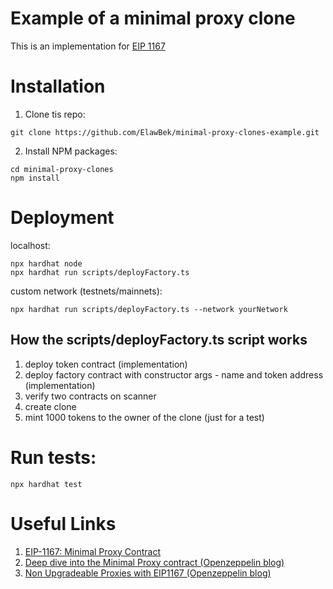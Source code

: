 # Example of a minimal proxy clone

This is an implementation for [EIP 1167](https://eips.ethereum.org/EIPS/eip-1167)

# Installation

1. Clone tis repo:

```shell
git clone https://github.com/ElawBek/minimal-proxy-clones-example.git
```

2. Install NPM packages:

```shell
cd minimal-proxy-clones
npm install
```

# Deployment

localhost:

```shell
npx hardhat node
npx hardhat run scripts/deployFactory.ts
```

custom network (testnets/mainnets):

```shell
npx hardhat run scripts/deployFactory.ts --network yourNetwork
```

## How the scripts/deployFactory.ts script works

1. deploy token contract (implementation)
2. deploy factory contract with constructor args - name and token address (implementation)
3. verify two contracts on scanner
4. create clone
5. mint 1000 tokens to the owner of the clone (just for a test)

# Run tests:

```shell
npx hardhat test
```

# Useful Links

1. [EIP-1167: Minimal Proxy Contract](https://eips.ethereum.org/EIPS/eip-1167)
2. [Deep dive into the Minimal Proxy contract (Openzeppelin blog)](https://blog.openzeppelin.com/deep-dive-into-the-minimal-proxy-contract/)
3. [Non Upgradeable Proxies with EIP1167 (Openzeppelin blog)](https://blog.openzeppelin.com/the-state-of-smart-contract-upgrades/#minimal-proxies)
